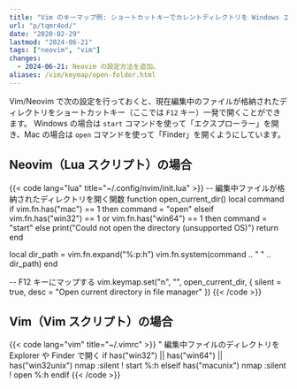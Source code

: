 ```yaml
---
title: "Vim のキーマップ例: ショートカットキーでカレントディレクトリを Windows エクスプローラーや Mac の Finder で開く"
url: "p/tqmr4od/"
date: "2020-02-29"
lastmod: "2024-06-21"
tags: ["neovim", "vim"]
changes:
  - 2024-06-21: Neovim の設定方法を追加。
aliases: /vim/keymap/open-folder.html
---
```


Vim/Neovim で次の設定を行っておくと、現在編集中のファイルが格納されたディレクトリをショートカットキー（ここでは `F12` キー）一発で開くことができます。
Windows の場合は `start` コマンドを使って「エクスプローラー」を開き、Mac の場合は `open` コマンドを使って「Finder」を開くようにしています。

Neovim（Lua スクリプト）の場合
----

{{< code lang="lua" title="~/.config/nvim/init.lua" >}}
-- 編集中ファイルが格納されたディレクトリを開く関数
function open_current_dir()
  local command
  if vim.fn.has("mac") == 1 then
    command = "open"
  elseif vim.fn.has("win32") == 1 or vim.fn.has("win64") == 1 then
    command = "start"
  else
    print("Could not open the directory (unsupported OS)")
    return
  end

  local dir_path = vim.fn.expand("%:p:h")
  vim.fn.system(command .. " " .. dir_path)
end

-- F12 キーにマップする
vim.keymap.set("n", "<F12>", open_current_dir, {
  silent = true,
  desc = "Open current directory in file manager"
})
{{< /code >}}


Vim（Vim スクリプト）の場合
----

{{< code lang="vim" title="~/.vimrc" >}}
" 編集中ファイルのディレクトリを Explorer や Finder で開く
if has("win32") || has("win64") || has("win32unix")
    nmap <F12> :silent ! start %:h<CR>
elseif has("macunix")
    nmap <F12> :silent ! open %:h<CR>
endif
{{< /code >}}

